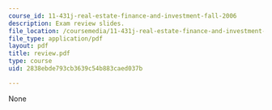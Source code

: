 ```yaml
---
course_id: 11-431j-real-estate-finance-and-investment-fall-2006
description: Exam review slides.
file_location: /coursemedia/11-431j-real-estate-finance-and-investment-fall-2006/2838ebde793cb3639c54b883caed037b_review.pdf
file_type: application/pdf
layout: pdf
title: review.pdf
type: course
uid: 2838ebde793cb3639c54b883caed037b

---
```

None